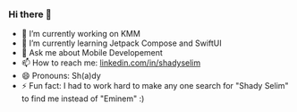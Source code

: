 ### Hi there 👋

<!--
**Shady-Selim/Shady-Selim** is a ✨ _special_ ✨ repository because its `README.md` (this file) appears on your GitHub profile.

Here are some ideas to get you started:

- 👯 I’m looking to collaborate on ...
- 🤔 I’m looking for help with ...
-->
- 🔭 I’m currently working on KMM
- 🌱 I’m currently learning Jetpack Compose and SwiftUI
- 💬 Ask me about Mobile Developement
- 📫 How to reach me: [linkedin.com/in/shadyselim](https://www.linkedin.com/in/shadyselim)
- 😄 Pronouns: Sh(a)dy
- ⚡ Fun fact: I had to work hard to make any one search for "Shady Selim" to find me instead of "Eminem" :)

